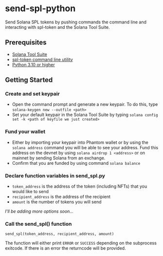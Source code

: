 # send-spl-python
Send Solana SPL tokens by pushing commands the command line and interacting with spl-token and the Solana Tool Suite.

## Prerequisites 
* [Solana Tool Suite](https://docs.solana.com/cli/install-solana-cli-tools)
* [spl-token command line utility](prerequisite)
* [Python 3.10 or higher](https://www.python.org/download/releases/3.1/)

## Getting Started
### Create and set keypair
* Open the command prompt and generate a new keypair. To do this, type ```solana-keygen new --outfile <path>```
* Set your default keypair in the Solana Tool Suite by typing ```solana config set -k <path of keyfile we just created>```

### Fund your wallet
* Either by importing your keypair into Phantom wallet or by using the ```solana address``` command you will be able to see your address. Fund this address on the devnet by using ```solana airdrop 1 <address>``` or on mainnet by sending Solana from an exchange.
* Confirm that you are funded by using command ```solana balance```

### Declare function variables in send_spl.py
* ```token_address``` is the address of the token (including NFTs) that you would like to send
* ```recipient_address``` is the address of the recipient
* ```amount``` is the number of tokens you will send

*I'll be adding more options soon...*

### Call the send_spl() function
```send_spl(token_address, recipient_address, amount)```

The function will either print ```ERROR``` or ```SUCCESS``` depending on the subprocess exitcode. If there is an error the returncode will be provided.